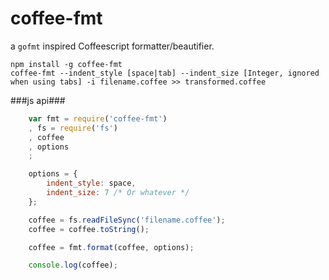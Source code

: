 # coffee-fmt


a `gofmt` inspired Coffeescript formatter/beautifier.


	npm install -g coffee-fmt
	coffee-fmt --indent_style [space|tab] --indent_size [Integer, ignored when using tabs] -i filename.coffee >> transformed.coffee


###js api###

```javascript
	var fmt = require('coffee-fmt')
	, fs = require('fs')
	, coffee
	, options
	;

	options = {
		indent_style: space,
		indent_size: 7 /* Or whatever */
	};

	coffee = fs.readFileSync('filename.coffee');
	coffee = coffee.toString();

	coffee = fmt.format(coffee, options);

	console.log(coffee);
```

